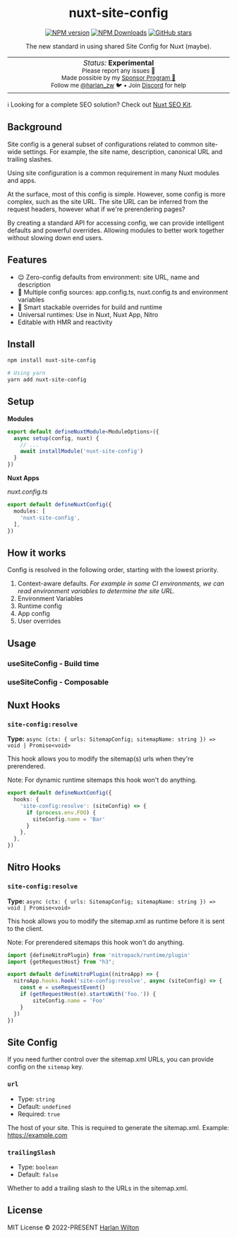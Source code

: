 <h1 align='center'>nuxt-site-config</h1>

<p align="center">
<a href='https://github.com/harlan-zw/nuxt-site-config/actions/workflows/test.yml'>
</a>
<a href="https://www.npmjs.com/package/nuxt-site-config" target="__blank"><img src="https://img.shields.io/npm/v/nuxt-site-config?style=flat&colorA=002438&colorB=28CF8D" alt="NPM version"></a>
<a href="https://www.npmjs.com/package/nuxt-site-config" target="__blank"><img alt="NPM Downloads" src="https://img.shields.io/npm/dm/nuxt-site-config?flat&colorA=002438&colorB=28CF8D"></a>
<a href="https://github.com/harlan-zw/nuxt-site-config" target="__blank"><img alt="GitHub stars" src="https://img.shields.io/github/stars/harlan-zw/nuxt-site-config?flat&colorA=002438&colorB=28CF8D"></a>
</p>


<p align="center">
The new standard in using shared Site Config for Nuxt (maybe). 
</p>

<p align="center">
<table>
<tbody>
<td align="center">
<img width="800" height="0" /><br>
<i>Status:</i> <b>Experimental</b> <br>
<sup> Please report any issues 🐛</sup><br>
<sub>Made possible by my <a href="https://github.com/sponsors/harlan-zw">Sponsor Program 💖</a><br> Follow me <a href="https://twitter.com/harlan_zw">@harlan_zw</a> 🐦 • Join <a href="https://discord.gg/275MBUBvgP">Discord</a> for help</sub><br>
<img width="800" height="0" />
</td>
</tbody>
</table>
</p>

ℹ️ Looking for a complete SEO solution? Check out [Nuxt SEO Kit](https://github.com/harlan-zw/nuxt-seo-kit).

## Background

Site config is a general subset of configurations related to common site-wide settings.
For example, the site name, description, canonical URL and trailing slashes.

Using site configuration is a common requirement in many Nuxt modules and apps. 

At the surface, most of this config is simple. However, some config is more complex, such as the site URL. The site URL can be inferred
from the request headers, however what if we're prerendering pages? 

By creating a standard API for accessing config, we can provide intelligent defaults and powerful overrides. Allowing modules
to better work together without slowing down end users.

## Features

- 😌 Zero-config defaults from environment: site URL, name and description
- 🎨 Multiple config sources: app.config.ts, nuxt.config.ts and environment variables
- 🤖 Smart stackable overrides for build and runtime
- Universal runtimes: Use in Nuxt, Nuxt App, Nitro
- Editable with HMR and reactivity

## Install

```bash
npm install nuxt-site-config

# Using yarn
yarn add nuxt-site-config
```

## Setup

**Modules**

```ts
export default defineNuxtModule<ModuleOptions>({
  async setup(config, nuxt) {
    // ...
    await installModule('nuxt-site-config')
  }
})
```

**Nuxt Apps**

_nuxt.config.ts_

```ts
export default defineNuxtConfig({
  modules: [
    'nuxt-site-config',
  ],
})
```

## How it works

Config is resolved in the following order, starting with the lowest priority.
1. Context-aware defaults. _For example in some CI environments, we can read environment variables to determine the site URL._
2. Environment Variables
3. Runtime config
4. App config
5. User overrides

## Usage

### useSiteConfig - Build time

### useSiteConfig - Composable

## Nuxt Hooks

### `site-config:resolve`

**Type:** `async (ctx: { urls: SitemapConfig; sitemapName: string }) => void | Promise<void>`

This hook allows you to modify the sitemap(s) urls when they're prerendered.

Note: For dynamic runtime sitemaps this hook won't do anything.

```ts
export default defineNuxtConfig({
  hooks: {
    'site-config:resolve': (siteConfig) => {
      if (process.env.FOO) {
        siteConfig.name = 'Bar'
      }  
    },
  },
})
```

## Nitro Hooks

### `site-config:resolve`

**Type:** `async (ctx: { urls: SitemapConfig; sitemapName: string }) => void | Promise<void>`

This hook allows you to modify the sitemap.xml as runtime before it is sent to the client.

Note: For prerendered sitemaps this hook won't do anything.

```ts
import {defineNitroPlugin} from 'nitropack/runtime/plugin'
import {getRequestHost} from "h3";

export default defineNitroPlugin((nitroApp) => {
  nitroApp.hooks.hook('site-config:resolve', async (siteConfig) => {
    const e = useRequestEvent()
    if (getRequestHost(e).startsWith('foo.')) {
        siteConfig.name = 'Foo'
    }
  })
})
```

## Site Config

If you need further control over the sitemap.xml URLs, you can provide config on the `sitemap` key.

### `url`

- Type: `string`
- Default: `undefined`
- Required: `true`

The host of your site. This is required to generate the sitemap.xml. Example: https://example.com

### `trailingSlash`

- Type: `boolean`
- Default: `false`

Whether to add a trailing slash to the URLs in the sitemap.xml.


## License

MIT License © 2022-PRESENT [Harlan Wilton](https://github.com/harlan-zw)
